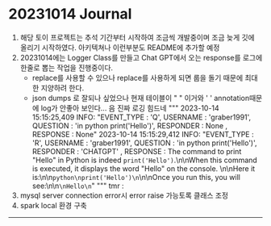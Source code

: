 # 20231014 Journal
1. 해당 토이 프로젝트는 추석 기간부터 시작하여 조금씩 개발중이며 조금 늦게 깃에 올리기 시작하였다. 아키텍쳐나 이런부분도 README에 추가할 예정
2. 20231014에는 Logger Class를 만들고 Chat GPT에서 오는 response를 로그에 한줄로 뽑는 작업을 진행중이다.
    * replace를 사용할 수 있으나 replace를 사용하게 되면 룹을 돌기 때문에 최대한 지양하려 한다.
    * json dumps 로 잘되나 싶었으나 현재 테이블이 " " 이거와 ' ' annotation때문에 log가 안좋아 보인다... 음 진짜 로깅 힘드네
"""
2023-10-14 15:15:25,409 INFO: "EVENT_TYPE : 'Q', USERNAME : 'graber1991', QUESTION : 'in python print('Hello')', RESPONDER : None , RESPONSE : None"
2023-10-14 15:15:29,412 INFO: "EVENT_TYPE : 'R', USERNAME : 'graber1991', QUESTION : 'in python print('Hello')', RESPONDER : 'CHATGPT' , RESPONSE : The command to print \"Hello\" in Python is indeed `print('Hello')`.\n\nWhen this command is executed, it displays the word \"Hello\" on the console. \n\nHere it is:\n\n```python\nprint('Hello')\n```\n\nOnce you run this, you will see:\n\n```\nHello\n```"
""" 
tmr :
1. mysql server connection error시 error raise 가능토록 클래스 조정
2. spark local 환경 구축
------
